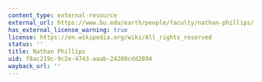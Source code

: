 ```yaml
---
content_type: external-resource
external_url: https://www.bu.edu/earth/people/faculty/nathan-phillips/
has_external_license_warning: true
license: https://en.wikipedia.org/wiki/All_rights_reserved
status: ''
title: Nathan Phillips
uid: f8ac219c-9c2e-4743-aaab-24208cdd2894
wayback_url: ''
---
```

